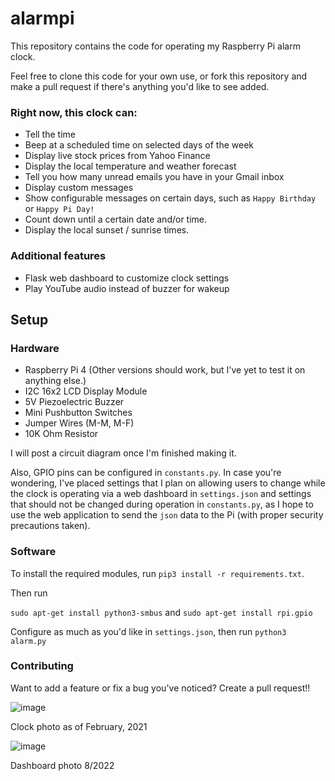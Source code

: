 # alarmpi
This repository contains the code for operating my Raspberry Pi alarm clock.

Feel free to clone this code for your own use, or fork this repository and make a pull request if there's anything you'd like to see added.


### Right now, this clock can:
- Tell the time
- Beep at a scheduled time on selected days of the week
- Display live stock prices from Yahoo Finance
- Display the local temperature and weather forecast 
- Tell you how many unread emails you have in your Gmail inbox
- Display custom messages
- Show configurable messages on certain days, such as ```Happy Birthday``` or ```Happy Pi Day!```
- Count down until a certain date and/or time.
- Display the local sunset / sunrise times.

### Additional features
- Flask web dashboard to customize clock settings
- Play YouTube audio instead of buzzer for wakeup

## Setup

### Hardware
- Raspberry Pi 4 (Other versions should work, but I've yet to test it on anything else.)
- I2C 16x2 LCD Display Module
- 5V Piezoelectric Buzzer
- Mini Pushbutton Switches
- Jumper Wires (M-M, M-F)
- 10K Ohm Resistor

I will post a circuit diagram once I'm finished making it.

Also, GPIO pins can be configured in ```constants.py```. In case you're wondering,
I've placed settings that I plan on allowing users to change while the clock is operating via a web dashboard in ```settings.json``` and settings that should not be changed during operation in ```constants.py```, as I hope to use the web application to send the ```json``` data to the Pi (with proper security
precautions taken).

### Software
To install the required modules, run ```pip3 install -r requirements.txt```.

Then run

```sudo apt-get install python3-smbus``` and 
```sudo apt-get install rpi.gpio```

Configure as much as you'd like in ```settings.json```, then run ```python3 alarm.py```


### Contributing
Want to add a feature or fix a bug you've noticed? Create a pull request!!

![image](https://i.imgur.com/kwc1tPG.jpg)

Clock photo as of February, 2021



![image](https://i.imgur.com/DcT7nkX.png)


Dashboard photo 8/2022


